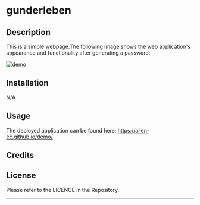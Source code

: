 # gunderleben

## Description

This is a simple webpage.The following image shows the web application's appearance and functionality after generating a password:

![demo](./assets/images/screenshot2.png)

## Installation

N/A

## Usage

The deployed application can be found here: https://allen-ec.github.io/demo/


## Credits


## License

Please refer to the LICENCE in the Repository.

---

